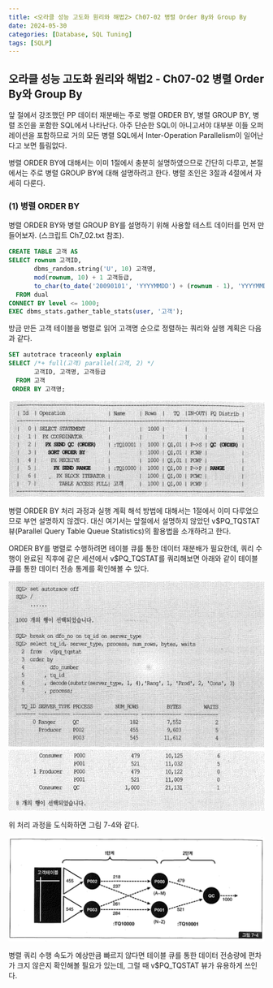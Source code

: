 ```yaml
---
title: <오라클 성능 고도화 원리와 해법2> Ch07-02 병렬 Order By와 Group By
date: 2024-05-30
categories: [Database, SQL Tuning]
tags: [SQLP]
---
```


## 오라클 성능 고도화 원리와 해법2 - Ch07-02 병렬 Order By와 Group By

앞 절에서 강조했던 PP 데이터 재분배는 주로 병렬 ORDER BY, 병렬 GROUP BY, 병렬 조인을 포함한 SQL에서 나타난다. 아주 단순한 SQL이 아니고서야 대부분 이들 오퍼레이션을 포함하므로 거의 모든 병렬 SQL에서 Inter-Operation Parallelism이 일어난다고 보면 틀림없다.

병렬 ORDER BY에 대해서는 이미 1절에서 충분히 설명하였으므로 간단히 다루고, 본절에서는 주로 병렬 GROUP BY에 대해 설명하려고 한다. 병렬 조인은 3절과 4절에서 자세히 다룬다.

### (1) 병렬 ORDER BY

병렬 ORDER BY와 병렬 GROUP BY를 설명하기 위해 사용할 테스트 데이터를 먼저 만들어보자. (스크립트 Ch7_02.txt 참조).

```sql
CREATE TABLE 고객 AS
SELECT rownum 고객ID,
       dbms_random.string('U', 10) 고객명,
       mod(rownum, 10) + 1 고객등급,
       to_char(to_date('20090101', 'YYYYMMDD') + (rownum - 1), 'YYYYMMDD') 가입일
  FROM dual
CONNECT BY level <= 1000;
EXEC dbms_stats.gather_table_stats(user, '고객');
```

방금 만든 고객 테이블을 병렬로 읽어 고객명 순으로 정렬하는 쿼리와 실행 계획은 다음과 같다.

```sql
SET autotrace traceonly explain
SELECT /*+ full(고객) parallel(고객, 2) */
       고객ID, 고객명, 고객등급
  FROM 고객
 ORDER BY 고객명;
```

![](/assets/images/sqlp/sqlp2-07-02-1-EP1.png)

병렬 ORDER BY 처리 과정과 실행 계획 해석 방법에 대해서는 1절에서 이미 다루었으므로 부연 설명하지 않겠다. 대신 여기서는 앞절에서 설명하지 않았던 v$PQ_TQSTAT 뷰(Parallel Query Table Queue Statistics)의 활용법을 소개하려고 한다.

ORDER BY를 병렬로 수행하려면 테이블 큐를 통한 데이터 재분배가 필요한데, 쿼리 수행이 완료된 직후에 같은 세션에서 v$PQ_TQSTAT를 쿼리해보면 아래와 같이 테이블 큐를 통한 데이터 전송 통계를 확인해볼 수 있다.

![](/assets/images/sqlp/sqlp2-07-02-1-sql1-1.png)
![](/assets/images/sqlp/sqlp2-07-02-1-sql1-2.png)

위 처리 과정을 도식화하면 그림 7-4와 같다.

![](/assets/images/sqlp/sqlp2-07-02-1-img7-4.png)

병렬 쿼리 수행 속도가 예상만큼 빠르지 않다면 테이블 큐를 통한 데이터 전송량에 편차가 크지 않은지 확인해볼 필요가 있는데, 그럴 때 v$PQ_TQSTAT 뷰가 유용하게 쓰인다.
